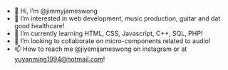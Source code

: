 - 👋 Hi, I’m @jimmyjameswong
- 👀 I’m interested in web development, music production, guitar and dat good healthcare!
- 🌱 I’m currently learning HTML, CSS, Javascript, C++, SQL, PHP!
- 💞️ I’m looking to collaborate on micro-components related to audio! 
- 📫 How to reach me @jiyemijameswong on instagram or at yuyanming1994@hotmail.com!

